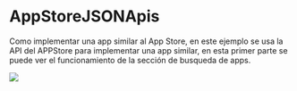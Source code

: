 # AppStoreJSONApis
Como implementar una app similar al App Store, en este ejemplo se usa la API del APPStore para implementar una app similar, en esta primer parte se puede ver el funcionamiento de la sección de busqueda de apps.

![](AppStoreExample.gif)
